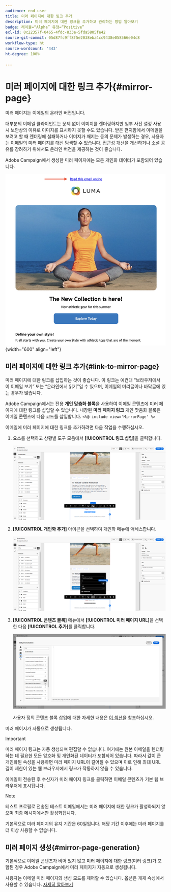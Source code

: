 ```yaml
---
audience: end-user
title: 미러 페이지에 대한 링크 추가
description: 미러 페이지에 대한 링크를 추가하고 관리하는 방법 알아보기
badge: 레이블=“Alpha” 유형=“Positive”
exl-id: 0c22357f-0465-4fdc-833e-5fda5805fe42
source-git-commit: 05d87fc9ff8f5e2038eba4cc9438e058566e04c8
workflow-type: ht
source-wordcount: '443'
ht-degree: 100%

---
```


# 미러 페이지에 대한 링크 추가{#mirror-page}

미러 페이지는 이메일의 온라인 버전입니다.

대부분의 이메일 클라이언트는 문제 없이 이미지를 렌더링하지만 일부 사전 설정 사용 시 보안상의 이유로 이미지를 표시하지 못할 수도 있습니다. 받은 편지함에서 이메일을 보려고 할 때 렌더링에 실패하거나 이미지가 깨지는 등의 문제가 발생하는 경우, 사용자는 이메일의 미러 페이지를 대신 탐색할 수 있습니다. 접근성 개선을 개선하거나 소셜 공유를 장려하기 위해서도 온라인 버전을 제공하는 것이 좋습니다.

Adobe Campaign에서 생성한 미러 페이지에는 모든 개인화 데이터가 포함되어 있습니다.

![미러 링크 샘플](assets/mirror-page-link.png){width="600" align="left"}

## 미러 페이지에 대한 링크 추가{#link-to-mirror-page}

미러 페이지에 대한 링크를 삽입하는 것이 좋습니다. 이 링크는 예컨대 “브라우저에서 이 이메일 보기” 또는 “온라인에서 읽기”일 수 있으며, 이메일의 머리글이나 바닥글에 있는 경우가 많습니다.

Adobe Campaign에서는 전용 **개인 맞춤화 블록**&#x200B;을 사용하여 이메일 콘텐츠에 미러 페이지에 대한 링크를 삽입할 수 있습니다. 내장된 **미러 페이지 링크** 개인 맞춤화 블록은 이메일 콘텐츠에 다음 코드를 삽입합니다. `<%@ include view='MirrorPage' %>`

이메일에 미러 페이지에 대한 링크를 추가하려면 다음 작업을 수행하십시오.

1. 요소를 선택하고 상황별 도구 모음에서 **[!UICONTROL 링크 삽입]**&#x200B;을 클릭합니다.

   ![](assets/message-tracking-mirror-page.png)

1. **[!UICONTROL 개인화 추가]** 아이콘을 선택하여 개인화 메뉴에 액세스합니다.

   ![](assets/message-tracking-mirror-page_2.png)

1. **[!UICONTROL 콘텐츠 블록]** 메뉴에서 **[!UICONTROL 미러 페이지 URL]**&#x200B;을 선택한 다음 **[!UICONTROL 추가]**&#x200B;를 클릭합니다.

   ![](assets/message-tracking-mirror-page_3.png)

   사용자 정의 콘텐츠 블록 삽입에 대한 자세한 내용은 [이 섹션](../personalization/personalize.md#personalize-emails)을 참조하십시오.

미러 페이지가 자동으로 생성됩니다.

>[!IMPORTANT]
>
>미러 페이지 링크는 자동 생성되며 편집할 수 없습니다. 여기에는 원본 이메일을 렌더링하는 데 필요한 모든 암호화 및 개인화된 데이터가 포함되어 있습니다. 따라서 값이 큰 개인화된 속성을 사용하면 미러 페이지 URL이 길어질 수 있으며 이로 인해 최대 URL 길이 제한이 있는 웹 브라우저에서 링크가 작동하지 않을 수 있습니다.

이메일이 전송된 후 수신자가 미러 페이지 링크를 클릭하면 이메일 콘텐츠가 기본 웹 브라우저에 표시됩니다.

>[!NOTE]
>
>테스트 프로필로 전송된 테스트 이메일에서는 미러 페이지에 대한 링크가 활성화되지 않으며 최종 메시지에서만 활성화됩니다.

기본적으로 미러 페이지의 유지 기간은 60일입니다. 해당 기간 이후에는 미러 페이지를 더 이상 사용할 수 없습니다.


## 미러 페이지 생성{#mirror-page-generation}

기본적으로 이메일 콘텐츠가 비어 있지 않고 미러 페이지에 대한 링크(미러 링크)가 포함된 경우 Adobe Campaign에서 미러 페이지가 자동으로 생성됩니다.

사용자는 이메일 미러 페이지의 생성 모드를 제어할 수 있습니다. 옵션은 게재 속성에서 사용할 수 있습니다. [자세히 알아보기](../advanced-settings/delivery-settings.md#mirror)

